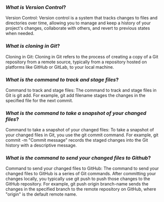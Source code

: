 ### *What is Version Control*?

Version Control: Version control is a system that tracks changes to files and directories over time, allowing you to manage and keep a history of your project's changes, collaborate with others, and revert to previous states when needed.

### *What is cloning in Git*?

Cloning in Git: Cloning in Git refers to the process of creating a copy of a Git repository from a remote source, typically from a repository hosted on platforms like GitHub or GitLab, to your local machine.

### *What is the command to track and stage files*?

Command to track and stage files: The command to track and stage files in Git is git add. For example, git add filename stages the changes in the specified file for the next commit.

### *What is the command to take a snapshot of your changed files*?

Command to take a snapshot of your changed files: To take a snapshot of your changed files in Git, you use the git commit command. For example, git commit -m "Commit message" records the staged changes into the Git history with a descriptive message.

### *What is the command to send your changed files to Github*?

Command to send your changed files to GitHub: The command to send your changed files to GitHub is a series of Git commands. After committing your changes locally, you typically use git push to push those changes to the GitHub repository. For example, git push origin branch-name sends the changes in the specified branch to the remote repository on GitHub, where "origin" is the default remote name.







